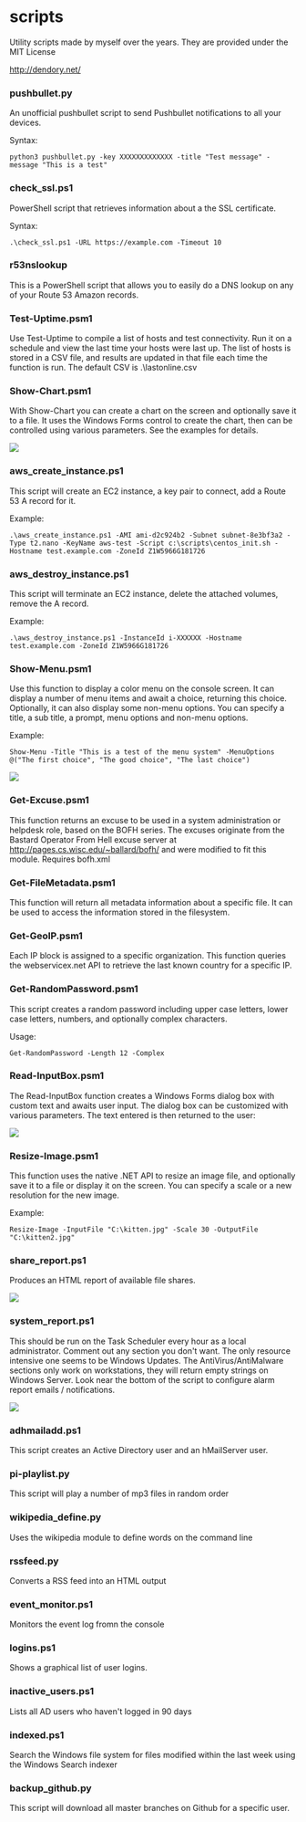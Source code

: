 # scripts
Utility scripts made by myself over the years. They are provided under the MIT License

http://dendory.net/

### pushbullet.py
An unofficial pushbullet script to send Pushbullet notifications to all your devices.

Syntax:

    python3 pushbullet.py -key XXXXXXXXXXXXX -title "Test message" -message "This is a test"

### check_ssl.ps1
PowerShell script that retrieves information about a the SSL certificate.

Syntax:

    .\check_ssl.ps1 -URL https://example.com -Timeout 10

### r53nslookup
This is a PowerShell script that allows you to easily do a DNS lookup on any of your Route 53 Amazon records.

### Test-Uptime.psm1
Use Test-Uptime to compile a list of hosts and test connectivity. Run it on a schedule and view the last time your hosts were last up. The list of hosts is stored in a CSV file, and results are updated in that file each time the function is run. The default CSV is .\lastonline.csv

### Show-Chart.psm1
With Show-Chart you can create a chart on the screen and optionally save it to a file. It uses the Windows Forms control to create the chart, then can be controlled using various parameters. See the examples for details.

![](Show-Chart-sample.jpg)

### aws_create_instance.ps1
This script will create an EC2 instance, a key pair to connect, add a Route 53 A record for it.

Example:

    .\aws_create_instance.ps1 -AMI ami-d2c924b2 -Subnet subnet-8e3bf3a2 -Type t2.nano -KeyName aws-test -Script c:\scripts\centos_init.sh -Hostname test.example.com -ZoneId Z1W5966G181726

### aws_destroy_instance.ps1
This script will terminate an EC2 instance, delete the attached volumes, remove the A record.

Example:

    .\aws_destroy_instance.ps1 -InstanceId i-XXXXXX -Hostname test.example.com -ZoneId Z1W5966G181726

### Show-Menu.psm1
Use this function to display a color menu on the console screen. It can display a number of menu items and await a choice, returning this choice. Optionally, it can also display some non-menu options. You can specify a title, a sub title, a prompt, menu options and non-menu options.

Example:

    Show-Menu -Title "This is a test of the menu system" -MenuOptions @("The first choice", "The good choice", "The last choice")

![](Show-Menu-sample.jpg)

### Get-Excuse.psm1
This function returns an excuse to be used in a system administration or helpdesk role, based on the BOFH series. The excuses originate from the Bastard Operator From Hell excuse server at http://pages.cs.wisc.edu/~ballard/bofh/ and were modified to fit this module. Requires bofh.xml

### Get-FileMetadata.psm1
This function will return all metadata information about a specific file. It can be used to access the information stored in the filesystem.

### Get-GeoIP.psm1
Each IP block is assigned to a specific organization. This function queries the webservicex.net API to retrieve the last known country for a specific IP.

### Get-RandomPassword.psm1
This script creates a random password including upper case letters, lower case letters, numbers, and optionally complex characters.

Usage:

    Get-RandomPassword -Length 12 -Complex

### Read-InputBox.psm1
The Read-InputBox function creates a Windows Forms dialog box with custom text and awaits user input. The dialog box can be customized with various parameters. The text entered is then returned to the user:

![](Read-InputBox-sample.jpg)

### Resize-Image.psm1
This function uses the native .NET API to resize an image file, and optionally save it to a file or display it on the screen. You can specify a scale or a new resolution for the new image.

Example:

    Resize-Image -InputFile "C:\kitten.jpg" -Scale 30 -OutputFile "C:\kitten2.jpg"

### share_report.ps1
Produces an HTML report of available file shares.

![](share_report_sample.jpg)

### system_report.ps1
This should be run on the Task Scheduler every hour as a local administrator. Comment out any section you don't want. The only resource intensive one seems to be Windows Updates. The AntiVirus/AntiMalware sections only work on workstations, they will return empty strings on Windows Server. Look near the bottom of the script to configure alarm report emails / notifications.

![](system_report_sample.jpg)

### adhmailadd.ps1
This script creates an Active Directory user and an hMailServer user.

### pi-playlist.py
This script will play a number of mp3 files in random order

### wikipedia_define.py
Uses the wikipedia module to define words on the command line

### rssfeed.py
Converts a RSS feed into an HTML output

### event_monitor.ps1
Monitors the event log fromn the console

### logins.ps1
Shows a graphical list of user logins.

### inactive_users.ps1
Lists all AD users who haven't logged in 90 days

### indexed.ps1
Search the Windows file system for files modified within the last week using the Windows Search indexer

### backup_github.py
This script will download all master branches on Github for a specific user.
